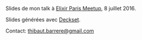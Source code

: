 Slides de mon talk à [Elixir Paris Meetup](http://www.meetup.com/elixir/events/231531078/), 8 juillet 2016.

Slides générées avec [Deckset](http://www.decksetapp.com/).

Contact: thibaut.barrere@gmail.com

